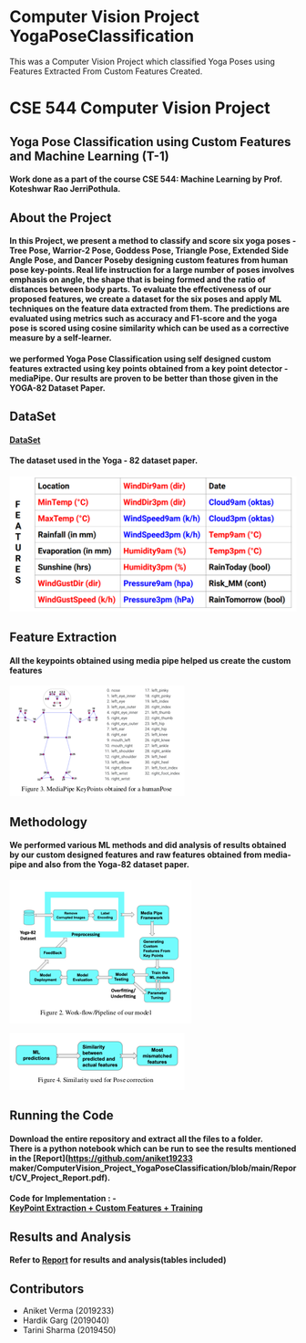 # Computer Vision Project YogaPoseClassification
This was a Computer Vision Project which classified Yoga Poses using Features Extracted From Custom Features Created.


# CSE 544 Computer Vision Project

## Yoga Pose Classification using Custom Features and Machine Learning (T-1)

#### Work done as a part of the course CSE 544: Machine Learning by Prof. Koteshwar Rao JerriPothula.

## About the Project

#### In this Project, we present a method to classify and score six yoga poses - Tree Pose, Warrior-2 Pose, Goddess Pose, Triangle Pose, Extended Side Angle Pose, and Dancer Poseby designing custom features from human pose key-points. Real life instruction for a large number of poses involves emphasis on angle, the shape that is being formed and the ratio of distances between body parts. To evaluate the effectiveness of our proposed features, we create a dataset for the six poses and apply ML techniques on the feature data extracted from them. The predictions are evaluated using metrics such as accuracy and F1-score and the yoga pose is scored using cosine similarity which can be used as a corrective measure by a self-learner.

#### we performed Yoga Pose Classification using self designed custom features extracted using key points obtained from a key point detector - mediaPipe. Our results are proven to be better than those given in the YOGA-82 Dataset Paper.

## DataSet
#### [DataSet](https://drive.google.com/drive/folders/132OOTGoOD52bpGTQUeCLXDeO__KI0_gP?usp=sharing)

#### The dataset used in the Yoga - 82 dataset paper.

![DataSet Description](https://github.com/RahulSethi070801/ML_Project/blob/main/DataSet/Description.PNG?raw=true "DataSet Description")

## Feature Extraction
#### All the keypoints obtained using media pipe helped us create the custom features 
![Feature/Keypoints Exraction](https://github.com/aniket19233-maker/ComputerVision_Project_YogaPoseClassification/blob/main/Methodology-Pipeline/mediapipe_extracted_features.png)


## Methodology 
#### We performed various ML methods and did analysis of results obtained by our custom designed features and raw features obtained from media-pipe and also from the Yoga-82 dataset paper. 

![Pipeline](https://github.com/aniket19233-maker/ComputerVision_Project_YogaPoseClassification/blob/main/Methodology-Pipeline/Work-Flow-Pipeline%20of%20our%20model.png  "Pipeline")


![Pose-Correction Pipeline](https://github.com/aniket19233-maker/ComputerVision_Project_YogaPoseClassification/blob/main/Methodology-Pipeline/pose-correction-pipeline.png "Pose-Correction Pipeline")

## Running the Code

#### Download the entire repository and extract all the files to a folder.<br> There is a python notebook which can be run to see the results mentioned in the [Report](https://github.com/aniket19233 maker/ComputerVision_Project_YogaPoseClassification/blob/main/Report/CV_Project_Report.pdf). 

#### Code for Implementation : - <br> [KeyPoint Extraction + Custom Features + Training](https://github.com/RahulSethi070801/ML_Project/blob/main/ml_project_oversampled.ipynb) <br> 

## Results and Analysis
#### Refer to [Report](https://github.com/aniket19233-maker/ComputerVision_Project_YogaPoseClassification/blob/main/Report/CV_Project_Report.pdf) for results and analysis(tables included)


## Contributors
- Aniket Verma (2019233)
- Hardik Garg (2019040)
- Tarini Sharma (2019450)
